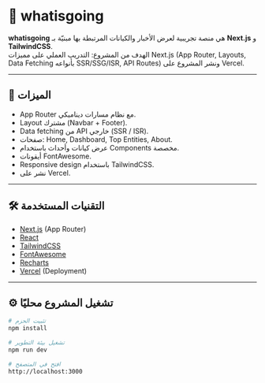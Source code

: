 # 🔎 whatisgoing

**whatisgoing** هي منصة تجريبية لعرض الأخبار والكيانات المرتبطة بها مبنيّة بـ **Next.js** و **TailwindCSS**.  
الهدف من المشروع: التدريب العملي على مميزات Next.js (App Router, Layouts, Data Fetching بأنواعه SSR/SSG/ISR, API Routes) ونشر المشروع على Vercel.

---

## 🚀 الميزات

- App Router مع نظام مسارات ديناميكي.
- Layout مشترك (Navbar + Footer).
- Data fetching من API خارجي (SSR / ISR).
- صفحات: Home, Dashboard, Top Entities, About.
- عرض كيانات وأحداث باستخدام Components مخصصة.
- أيقونات FontAwesome.
- Responsive design باستخدام TailwindCSS.
- نشر على Vercel.

---

## 🛠 التقنيات المستخدمة

- [Next.js](https://nextjs.org/) (App Router)
- [React](https://react.dev/)
- [TailwindCSS](https://tailwindcss.com/)
- [FontAwesome](https://fontawesome.com/)
- [Recharts](https://recharts.org/)
- [Vercel](https://vercel.com/) (Deployment)

---

## ⚙️ تشغيل المشروع محليًا

```bash
# تثبيت الحزم
npm install

# تشغيل بيئة التطوير
npm run dev

# افتح في المتصفح
http://localhost:3000
```
